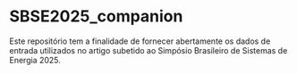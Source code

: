 # SBSE2025_companion
Este repositório tem a finalidade de fornecer abertamente os dados de entrada utilizados no artigo subetido ao Simpósio Brasileiro de Sistemas de Energia 2025.

